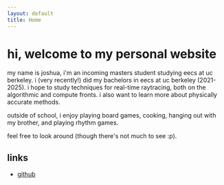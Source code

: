 ```yaml
---
layout: default
title: Home
---
```


# hi, welcome to my personal website

my name is joshua, i'm an incoming masters student studying eecs at uc berkeley. i (very recently!) did my bachelors in eecs at uc berkeley (2021-2025). i hope to study techniques for real-time raytracing, both on the algorithmic and compute fronts. i also want to learn more about physically accurate methods.

outside of school, i enjoy playing board games, cooking, hanging out with my brother, and playing rhythm games.

feel free to look around (though there's not much to see :p).

## links
- [github](https://github.com/buggy213)
